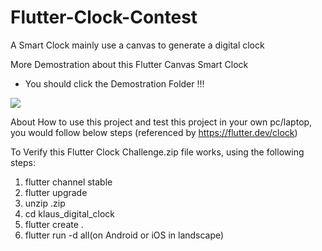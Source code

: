 # Flutter-Clock-Contest
A Smart Clock mainly use a canvas to generate a digital clock


More Demostration about this Flutter Canvas Smart Clock
- You should click the Demostration Folder !!!

![](Demonstration/iOSDemo-_Flutter-Clock-Challenge_.gif)


About How to use this project and test this project in your own pc/laptop, you would follow below steps (referenced by https://flutter.dev/clock)

To Verify this Flutter Clock Challenge.zip file works, using the following steps:
1.  flutter channel stable
2.  flutter upgrade
3.  unzip <project>.zip
4.  cd klaus_digital_clock
5.  flutter create .
6.  flutter run -d all(on Android or iOS in landscape)
